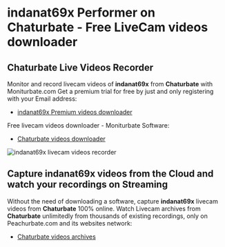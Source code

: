 # indanat69x Performer on Chaturbate - Free LiveCam videos downloader

## Chaturbate Live Videos Recorder

Monitor and record livecam videos of **indanat69x** from **Chaturbate** with Moniturbate.com
Get a premium trial for free by just and only registering with your Email address:
* [indanat69x Premium videos downloader](https://moniturbate.com/request-demo-licence-key.html)

Free livecam videos downloader - Moniturbate Software:
* [Chaturbate videos downloader](https://moniturbate.com/moniturbate-download-software.html)

![indanat69x livecam videos recorder](https://peachurnet.com/templates/moniturbate-software.png)


## Capture indanat69x videos from the Cloud and watch your recordings on Streaming

Without the need of downloading a software, capture **indanat69x** livecam videos from **Chaturbate** 100% online.
Watch Livecam archives from **Chaturbate** unlimitedly from thousands of existing recordings, only on Peachurbate.com and its websites network:
* [Chaturbate videos archives](https://peachurnet.com/)